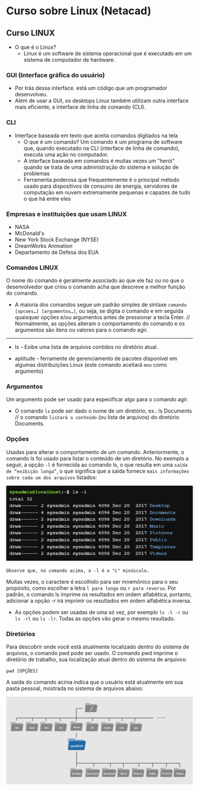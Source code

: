 # Curso sobre Linux (Netacad)

## Curso LINUX
* O que é o Linux?
    * Linux é um software de sistema operacional que é executado em um sistema de computador de hardware.

### GUI (Interface gráfica do usuário)
* Por trás dessa interface. está um código que um programador desenvolveu.
* Além de usar a GUI, os desktops Linux também utilizam outra interface mais eficiente, a interface de linha de comando (CLI).

### CLI
* Interface baseada em texto que aceita comandos digitados na tela
    * O que é um comando? Um comando é um programa de software que, quando executado na CLI (interface de linha de comando), executa uma ação no computador.
    * A interface baseada em comandos é muitas vezes um "herói" quando se trata de uma administração do sistema e solução de problemas
    * Ferramenta poderosa que frequentemente é o principal método usado para dispositivos de consumo de energia, servidores de computação em nuvem extremamente pequenas e capazes de tudo o que há entre eles

### Empresas e instituições que usam LINUX
* NASA 
* McDonald's
* New York Stock Exchange (NYSE)
* DreamWorks Animation
* Departamento de Defesa dos EUA

### Comandos LINUX
O nome do comando é geralmente associado ao que ele faz ou no que o desenvolvedor que criou o comando acha que descreve a melhor função do comando.
* A maioria dos comandos segue um padrão simples de sintaxe `` comando [opcoes…] [argumentos…] ``, ou seja, se digita o comando e em seguida quaisquer opções e/ou argumentos antes de pressionar a tecla Enter. // Normalmente, as opções alteram o comportamento do comando e os argumentos são itens ou valores para o comando agir.
------------------------------------------------------------------------------
* ls - Exibe uma lista de arquivos contidos no diretório atual.

* aptitude - ferramente de gerenciamento de pacotes disponível em algumas distribuições Linux (este comando aceitará `` moo `` como argumento)

### Argumentos
Um argumento pode ser usado para especificar algo para o comando agir.
* O comando ``` ls ``` pode ser dado o nome de um diretório, ex.: ls Documents // o comando ` listará o conteúdo ` (ou lista de arquivos) do diretório Documents.

### Opções
Usadas para alterar o comportamento de um comando. Anteriormente, o comando ls foi usado para listar o conteúdo de um diretório.
No exemplo a seguir, a opção `` -l `` é fornecida ao comando ls, o que resulta em uma `` saída de “exibição longa” ``, o que significa que a saída fornece `` mais informações sobre cada um dos arquivos `` listados:

![Opções](./linux-imgs/01.PNG)

    Observe que, no comando acima, o -l é o "L" minúsculo.

Muitas vezes, o caractere é escolhido para ser mnemônico para o seu propósito, como escolher a letra `` l para longo `` ou `` r para reverso ``. Por padrão, o comando ls imprime os resultados em ordem alfabética, portanto, adicionar a opção -r irá imprimir os resultados em ordem alfabética inversa.
* As opções podem ser usadas de uma só vez, por exemplo `` ls -l -r `` ou `` ls -rl `` ou `` ls -lr ``. Todas as opções vão gerar o mesmo resultado.

### Diretórios
Para descobrir onde você está atualmente localizado dentro do sistema de arquivos, o comando pwd pode ser usado. O comando pwd imprime o diretório de trabalho, sua localização atual dentro do sistema de arquivos:

    pwd [OPÇÕES]

A saída do comando acima indica que o usuário está atualmente em sua pasta pessoal, mostrada no sistema de arquivos abaixo:

![Diretório](./linux-imgs/02.PNG)

